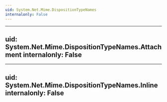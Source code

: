 ```yaml
---
uid: System.Net.Mime.DispositionTypeNames
internalonly: False
---
```


---
uid: System.Net.Mime.DispositionTypeNames.Attachment
internalonly: False
---

---
uid: System.Net.Mime.DispositionTypeNames.Inline
internalonly: False
---
